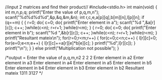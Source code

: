 //input 2 matrices and find their product//
#include<stdio.h>
int main(void)
{
int m,n,p,q;
printf("Enter the value of p,q,m,n");
scanf("%d%d%d%d",&p,&q,&m,&n);
int r,c,e,a[p][q],b[m][n],l[p][n];
if (q==m)
{
{
r=0;
do{
c=0;
do{
printf("Enter element in a");
scanf("%d ",&a[r][c]);
c++;
}while(c<n);
r=r+1;
}while(r<m);
}
{
r=0;
do{
c=0;
do{
printf("Enter element in b");
scanf("%d ",&b[r][c]);
c++;
}while(c<n);
r=r+1;
}while(r<m);
}
printf("Resultant mateix\n");
for(r=0;r<m;r++)
{
for(c=0;c<n;c++)
{
l[r][c]=0;
for(e=0;e<n;e++)
{
l[r][c]+=a[r][e]*b[e][c];
}
printf("%d",l[r][c]);
}
printf("\n");
}
}
else
printf("Multiplication not possible");
}

/*output = 
Enter the value of p,q,m,n2
2
2
2
Enter element in a2
Enter element in a3
Enter element in a4
Enter element in a5
Enter element in b5
Enter element in b4
Enter element in b3
Enter element in b2
Resultant mateix
1311
3127
*/
